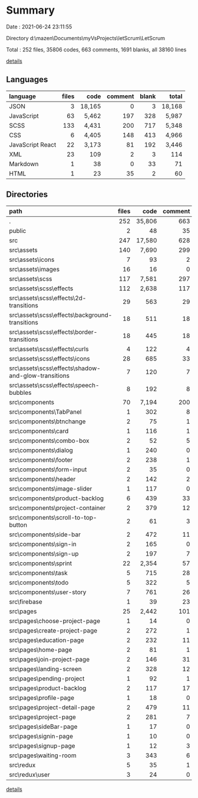 # Summary

Date : 2021-06-24 23:11:55

Directory d:\mazen\Documents\myVsProjects\letScrum\LetScrum

Total : 252 files,  35806 codes, 663 comments, 1691 blanks, all 38160 lines

[details](details.md)

## Languages
| language | files | code | comment | blank | total |
| :--- | ---: | ---: | ---: | ---: | ---: |
| JSON | 3 | 18,165 | 0 | 3 | 18,168 |
| JavaScript | 63 | 5,462 | 197 | 328 | 5,987 |
| SCSS | 133 | 4,431 | 200 | 717 | 5,348 |
| CSS | 6 | 4,405 | 148 | 413 | 4,966 |
| JavaScript React | 22 | 3,173 | 81 | 192 | 3,446 |
| XML | 23 | 109 | 2 | 3 | 114 |
| Markdown | 1 | 38 | 0 | 33 | 71 |
| HTML | 1 | 23 | 35 | 2 | 60 |

## Directories
| path | files | code | comment | blank | total |
| :--- | ---: | ---: | ---: | ---: | ---: |
| . | 252 | 35,806 | 663 | 1,691 | 38,160 |
| public | 2 | 48 | 35 | 3 | 86 |
| src | 247 | 17,580 | 628 | 1,653 | 19,861 |
| src\assets | 140 | 7,690 | 299 | 1,027 | 9,016 |
| src\assets\icons | 7 | 93 | 2 | 3 | 98 |
| src\assets\images | 16 | 16 | 0 | 0 | 16 |
| src\assets\scss | 117 | 7,581 | 297 | 1,024 | 8,902 |
| src\assets\scss\effects | 112 | 2,638 | 117 | 493 | 3,248 |
| src\assets\scss\effects\2d-transitions | 29 | 563 | 29 | 123 | 715 |
| src\assets\scss\effects\background-transitions | 18 | 511 | 18 | 69 | 598 |
| src\assets\scss\effects\border-transitions | 18 | 445 | 18 | 80 | 543 |
| src\assets\scss\effects\curls | 4 | 122 | 4 | 13 | 139 |
| src\assets\scss\effects\icons | 28 | 685 | 33 | 160 | 878 |
| src\assets\scss\effects\shadow-and-glow-transitions | 7 | 120 | 7 | 20 | 147 |
| src\assets\scss\effects\speech-bubbles | 8 | 192 | 8 | 28 | 228 |
| src\components | 70 | 7,194 | 200 | 421 | 7,815 |
| src\components\TabPanel | 1 | 302 | 8 | 21 | 331 |
| src\components\btnchange | 2 | 75 | 1 | 9 | 85 |
| src\components\card | 1 | 116 | 1 | 6 | 123 |
| src\components\combo-box | 2 | 52 | 5 | 4 | 61 |
| src\components\dialog | 1 | 240 | 0 | 16 | 256 |
| src\components\footer | 2 | 238 | 1 | 9 | 248 |
| src\components\form-input | 2 | 35 | 0 | 4 | 39 |
| src\components\header | 2 | 142 | 2 | 14 | 158 |
| src\components\image-slider | 1 | 117 | 0 | 8 | 125 |
| src\components\product-backlog | 6 | 439 | 33 | 38 | 510 |
| src\components\project-container | 2 | 379 | 12 | 28 | 419 |
| src\components\scroll-to-top-button | 2 | 61 | 3 | 7 | 71 |
| src\components\side-bar | 2 | 472 | 11 | 25 | 508 |
| src\components\sign-in | 2 | 165 | 0 | 6 | 171 |
| src\components\sign-up | 2 | 197 | 7 | 12 | 216 |
| src\components\sprint | 22 | 2,354 | 57 | 106 | 2,517 |
| src\components\task | 5 | 715 | 28 | 34 | 777 |
| src\components\todo | 5 | 322 | 5 | 34 | 361 |
| src\components\user-story | 7 | 761 | 26 | 37 | 824 |
| src\firebase | 1 | 39 | 23 | 11 | 73 |
| src\pages | 25 | 2,442 | 101 | 167 | 2,710 |
| src\pages\choose-project-page | 1 | 14 | 0 | 2 | 16 |
| src\pages\create-project-page | 2 | 272 | 1 | 22 | 295 |
| src\pages\education-page | 2 | 232 | 11 | 23 | 266 |
| src\pages\home-page | 2 | 81 | 1 | 6 | 88 |
| src\pages\join-project-page | 2 | 146 | 31 | 20 | 197 |
| src\pages\landing-screen | 2 | 328 | 12 | 13 | 353 |
| src\pages\pending-project | 1 | 92 | 1 | 6 | 99 |
| src\pages\product-backlog | 2 | 117 | 17 | 5 | 139 |
| src\pages\profile-page | 1 | 18 | 0 | 3 | 21 |
| src\pages\project-detail-page | 2 | 479 | 11 | 25 | 515 |
| src\pages\project-page | 2 | 281 | 7 | 15 | 303 |
| src\pages\sideBar-page | 1 | 17 | 0 | 3 | 20 |
| src\pages\signin-page | 1 | 10 | 0 | 2 | 12 |
| src\pages\signup-page | 1 | 12 | 3 | 2 | 17 |
| src\pages\waiting-room | 3 | 343 | 6 | 20 | 369 |
| src\redux | 5 | 35 | 1 | 9 | 45 |
| src\redux\user | 3 | 24 | 0 | 4 | 28 |

[details](details.md)